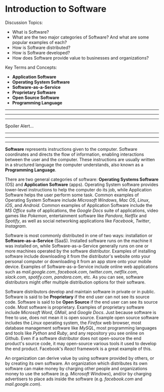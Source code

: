 # Introduction to Software

Discussion Topics:

  + What is Software?
  + What are the two major categories of Software? And what are some popular examples of each?
  + How is Software distributed?
  + How is Software developed?
  + How does Software provide value to businesses and organizations?

Key Terms and Concepts:

  + **Application Software**
  + **Operating System Software**
  + **Software-as-a-Service**
  + **Proprietary Software**
  + **Open Source Software**
  + **Programming Language**

<hr>

<hr>

<hr>

Spoiler Alert...

<hr>

<hr>

<hr>


**Software** represents instructions given to the computer. Software coordinates and directs the flow of information, enabling interactions between the user and the computer. These instructions are usually written in a structured language the computer understands, also known as a **Programming Language**.

There are two general categories of software: **Operating Systems Software** (OS) and **Application Software** (apps). Operating System software provides lower-level instructions to help the computer do its job, while Application Software helps the user perform some task. Common examples of Operating System Software include *Microsoft Windows*, *Mac OS*, *Linux*, *iOS*, and *Android*. Common examples of Application Software include the *MS Office* suite of applications, the *Google Docs* suite of applications, video games like *Pokemon*, entertainment software like *Pandora*, *Netflix* and *Spotify*, as well as social networking applications like *Facebook*, *Twitter*, *Instagram*.

Software is most commonly distributed in one of two ways: installation or **Software-as-a-Service** (SaaS). Installed software runs on the machine it was installed on, while Software-as-a-Service generally runs on one or more machines operated by the software distributor. Examples of installing software include downloading it from the distributor's website onto your personal computer or downloading it from an app store onto your mobile device. Examples of Software-as-a-Service include online web applications such as *mail.google.com*, *facebook.com*, *twitter.com*, *netflix.com*, *slack.com*, *spotify.com*, *pandora.com*, etc. As you can see, software distributors might offer multiple distribution options for their software.

Software distributors develop and maintain software in private or in public. Software is said to be **Proprietary** if the end user can not see its source code. Software is said to be **Open Source** if the end user can see its source code. Most software is proprietary. Examples of proprietary software include *Microsoft Word*, *GMail*, and *Google Docs*. Just because software is free to use, does not mean it is open source. Example open source software includes the *Linux* operating system, the *Firefox* web browser, most database management software like *MySQL*, most programming languages and tools like *Python* and *Ruby*, and any repository you see online on Github. Even if a software distributor does not open-source the end product's source code, it may open-source various tools it used to develop the end product. Facebook's *React* framework is a great example of this.

An organization can derive value by using software provided by others, or by creating its own software. An organization which distributes its own software can make money by charging other people and organizations money to use the software (e.g. *Microsoft Windows*), and/or by charging advertisers to place ads inside the software (e.g. *facebook.com* and *mail.google.com*).
